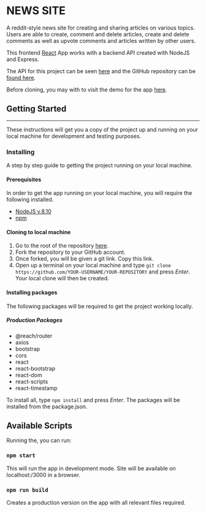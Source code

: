 # NEWS SITE

A reddit-style news site for creating and sharing articles on various topics. Users are able to create, comment and delete articles, create and delete comments as well as upvote comments and articles written by other users.

This frontend [React](https://reactjs.org/) App works with a backend API created with NodeJS and Express.

The API for this project can be seen [here](https://msd-news.herokuapp.com/api) and the GitHub repository can be [found here]('https://github.com/infectedByCode/news-site').

Before cloning, you may with to visit the demo for the app [here](https://newsbits.netlify.com/).

## Getting Started

---

These instructions will get you a copy of the project up and running on your local machine for development and testing purposes.

### Installing

A step by step guide to getting the project running on your local machine.

#### Prerequisites

In order to get the app running on your local machine, you will require the following installed.

- [NodeJS v.8.10](https://nodejs.org/en/)
- [npm](https://www.npmjs.com/)

#### Cloning to local machine

1. Go to the root of the repository [here]('https://github.com/infectedByCode/msd-news-client').
2. Fork the repository to your GitHub account.
3. Once forked, you will be given a git link. Copy this link.
4. Open up a terminal on your local machine and type `git clone https://github.com/YOUR-USERNAME/YOUR-REPOSITORY` and press _Enter_. Your local clone will then be created.

#### Installing packages

The following packages will be required to get the project working locally.

##### Production Packages

- @reach/router
- axios
- bootstrap
- cors
- react
- react-bootstrap
- react-dom
- react-scripts
- react-timestamp

To install all, type `npm install` and press _Enter_. The packages will be installed from the package.json.

## Available Scripts

Running the, you can run:

### `npm start`

This will run the app in development mode. Site will be available on localhost:/3000 in a browser.

### `npm run build`

Creates a production version on the app with all relevant files required.
